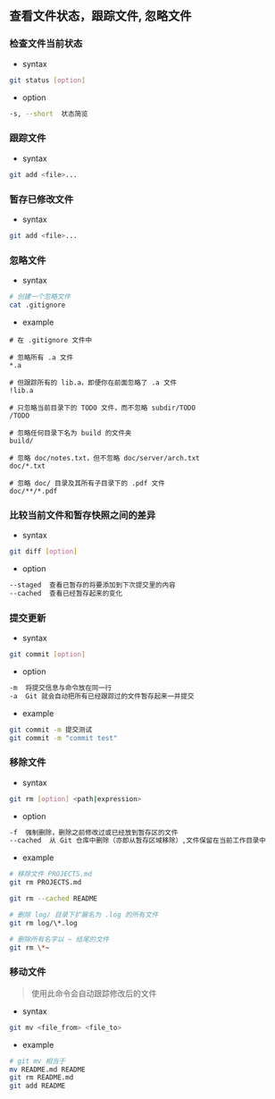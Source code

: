 ## 查看文件状态，跟踪文件, 忽略文件
### 检查文件当前状态
- syntax
```bash
git status [option]
```
- option
```bash
-s, --short  状态简览
```
### 跟踪文件
- syntax
```bash
git add <file>...
```
### 暂存已修改文件
- syntax
```bash
git add <file>...
```
### 忽略文件
- syntax
```bash
# 创建一个忽略文件
cat .gitignore
```
- example
```
# 在 .gitignore 文件中

# 忽略所有 .a 文件
*.a

# 但跟踪所有的 lib.a，即便你在前面忽略了 .a 文件
!lib.a

# 只忽略当前目录下的 TODO 文件，而不忽略 subdir/TODO
/TODO

# 忽略任何目录下名为 build 的文件夹
build/

# 忽略 doc/notes.txt，但不忽略 doc/server/arch.txt
doc/*.txt

# 忽略 doc/ 目录及其所有子目录下的 .pdf 文件
doc/**/*.pdf
```
### 比较当前文件和暂存快照之间的差异
- syntax
```bash
git diff [option]
```
- option
```bash
--staged  查看已暂存的将要添加到下次提交里的内容
--cached  查看已经暂存起来的变化
```
### 提交更新
- syntax
```bash
git commit [option]
```
- option
```bash
-m  将提交信息与命令放在同一行
-a  Git 就会自动把所有已经跟踪过的文件暂存起来一并提交
```
- example
```bash
git commit -m 提交测试
git commit -m "commit test"
```
### 移除文件
- syntax
```bash
git rm [option] <path|expression>
```
- option
```bash
-f  强制删除，删除之前修改过或已经放到暂存区的文件
--cached  从 Git 仓库中删除（亦即从暂存区域移除）,文件保留在当前工作目录中
```
- example
```bash
# 移除文件 PROJECTS.md
git rm PROJECTS.md

git rm --cached README

# 删除 log/ 目录下扩展名为 .log 的所有文件
git rm log/\*.log

# 删除所有名字以 ~ 结尾的文件
git rm \*~
```
### 移动文件
> 使用此命令会自动跟踪修改后的文件
- syntax
```bash
git mv <file_from> <file_to>
```
- example
```bash
# git mv 相当于
mv README.md README
git rm README.md
git add README
```





